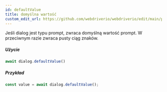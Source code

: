 ```yaml
---
id: defaultValue
title: domyślna wartość
custom_edit_url: https://github.com/webdriverio/webdriverio/edit/main/packages/webdriverio/src/commands/dialog/defaultValue.ts
---
```


Jeśli dialog jest typu prompt, zwraca domyślną wartość prompt. W przeciwnym razie zwraca pusty ciąg znaków.

##### Użycie

```js
await dialog.defaultValue()
```

##### Przykład

```js title="dialogDefaultValue.js"
const value = await dialog.defaultValue();
```